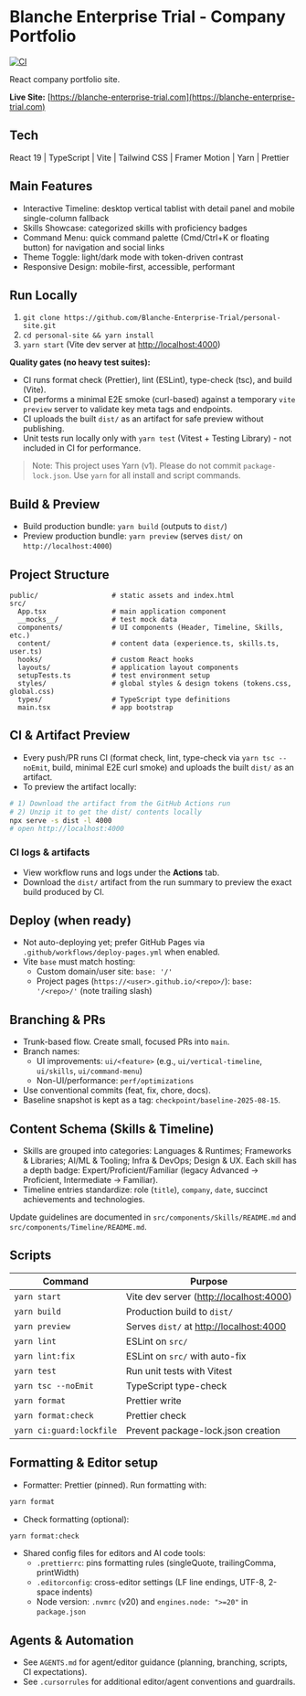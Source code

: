 # Blanche Enterprise Trial - Company Portfolio

[![CI](https://github.com/Blanche-Enterprise-Trial/personal-site/actions/workflows/ci.yml/badge.svg)](https://github.com/Blanche-Enterprise-Trial/personal-site/actions/workflows/ci.yml)

React company portfolio site.

**Live Site:** [https://blanche-enterprise-trial.com](https://blanche-enterprise-trial.com)

## Tech

React 19 | TypeScript | Vite | Tailwind CSS | Framer Motion | Yarn | Prettier

## Main Features

- Interactive Timeline: desktop vertical tablist with detail panel and mobile single-column fallback
- Skills Showcase: categorized skills with proficiency badges
- Command Menu: quick command palette (Cmd/Ctrl+K or floating button) for navigation and social links
- Theme Toggle: light/dark mode with token-driven contrast
- Responsive Design: mobile-first, accessible, performant

## Run Locally

1. `git clone https://github.com/Blanche-Enterprise-Trial/personal-site.git`
1. `cd personal-site && yarn install`
1. `yarn start` (Vite dev server at <http://localhost:4000>)

**Quality gates (no heavy test suites):**

- CI runs format check (Prettier), lint (ESLint), type-check (tsc), and build (Vite).
- CI performs a minimal E2E smoke (curl-based) against a temporary `vite preview` server to validate key meta tags and endpoints.
- CI uploads the built `dist/` as an artifact for safe preview without publishing.
- Unit tests run locally only with `yarn test` (Vitest + Testing Library) - not included in CI for performance.

> Note: This project uses Yarn (v1). Please do not commit `package-lock.json`. Use `yarn` for all install and script commands.

## Build & Preview

- Build production bundle: `yarn build` (outputs to `dist/`)
- Preview production bundle: `yarn preview` (serves `dist/` on `http://localhost:4000`)

## Project Structure

```text
public/                  # static assets and index.html
src/
  App.tsx                # main application component
  __mocks__/             # test mock data
  components/            # UI components (Header, Timeline, Skills, etc.)
  content/               # content data (experience.ts, skills.ts, user.ts)
  hooks/                 # custom React hooks
  layouts/               # application layout components
  setupTests.ts          # test environment setup
  styles/                # global styles & design tokens (tokens.css, global.css)
  types/                 # TypeScript type definitions
  main.tsx               # app bootstrap
```

## CI & Artifact Preview

- Every push/PR runs CI (format check, lint, type-check via `yarn tsc --noEmit`, build, minimal E2E curl smoke) and uploads the built `dist/` as an artifact.
- To preview the artifact locally:

```bash
# 1) Download the artifact from the GitHub Actions run
# 2) Unzip it to get the dist/ contents locally
npx serve -s dist -l 4000
# open http://localhost:4000
```

### CI logs & artifacts

- View workflow runs and logs under the **Actions** tab.
- Download the `dist/` artifact from the run summary to preview the exact build produced by CI.

## Deploy (when ready)

- Not auto-deploying yet; prefer GitHub Pages via `.github/workflows/deploy-pages.yml` when enabled.
- Vite `base` must match hosting:
  - Custom domain/user site: `base: '/'`
  - Project pages (`https://<user>.github.io/<repo>/`): `base: '/<repo>/'` (note trailing slash)

## Branching & PRs

- Trunk-based flow. Create small, focused PRs into `main`.
- Branch names:
  - UI improvements: `ui/<feature>` (e.g., `ui/vertical-timeline`, `ui/skills`, `ui/command-menu`)
  - Non-UI/performance: `perf/optimizations`
- Use conventional commits (feat, fix, chore, docs).
- Baseline snapshot is kept as a tag: `checkpoint/baseline-2025-08-15`.

## Content Schema (Skills & Timeline)

- Skills are grouped into categories: Languages & Runtimes; Frameworks & Libraries; AI/ML & Tooling; Infra & DevOps; Design & UX. Each skill has a depth badge: Expert/Proficient/Familiar (legacy Advanced -> Proficient, Intermediate -> Familiar).
- Timeline entries standardize: role (`title`), `company`, `date`, succinct achievements and technologies.

Update guidelines are documented in `src/components/Skills/README.md` and `src/components/Timeline/README.md`.

## Scripts

| Command                  | Purpose                                   |
| ------------------------ | ----------------------------------------- |
| `yarn start`             | Vite dev server (<http://localhost:4000>) |
| `yarn build`             | Production build to `dist/`               |
| `yarn preview`           | Serves `dist/` at <http://localhost:4000> |
| `yarn lint`              | ESLint on `src/`                          |
| `yarn lint:fix`          | ESLint on `src/` with auto-fix            |
| `yarn test`              | Run unit tests with Vitest                |
| `yarn tsc --noEmit`      | TypeScript type-check                     |
| `yarn format`            | Prettier write                            |
| `yarn format:check`      | Prettier check                            |
| `yarn ci:guard:lockfile` | Prevent package-lock.json creation        |

## Formatting & Editor setup

- Formatter: Prettier (pinned). Run formatting with:

```bash
yarn format
```

- Check formatting (optional):

```bash
yarn format:check
```

- Shared config files for editors and AI code tools:
  - `.prettierrc`: pins formatting rules (singleQuote, trailingComma, printWidth)
  - `.editorconfig`: cross-editor settings (LF line endings, UTF-8, 2-space indents)
  - Node version: `.nvmrc` (v20) and `engines.node: ">=20"` in `package.json`

## Agents & Automation

- See `AGENTS.md` for agent/editor guidance (planning, branching, scripts, CI expectations).
- See `.cursorrules` for additional editor/agent conventions and guardrails.
